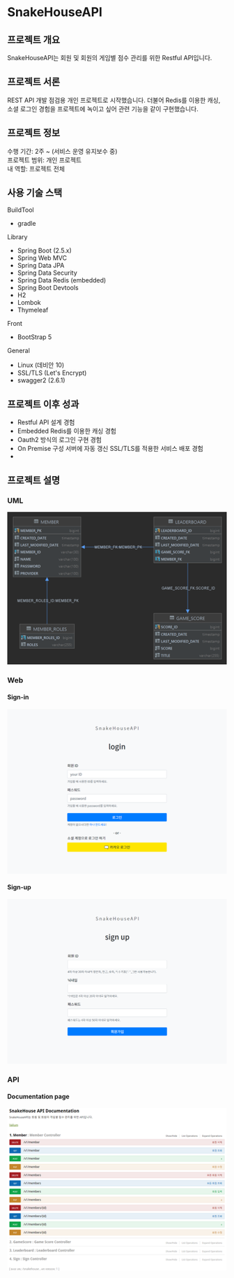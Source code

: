 # SnakeHouseAPI

## 프로젝트 개요
SnakeHouseAPI는 회원 및 회원의 게임별 점수 관리를 위한 Restful API입니다.

## 프로젝트 서론
REST API 개발 점검용 개인 프로젝트로 시작했습니다. 
더불어 Redis를 이용한 캐싱, 소셜 로그인 경험을 프로젝트에 녹이고 싶어
관련 기능을 같이 구현했습니다.

## 프로젝트 정보
수행 기간: 2주 ~ (서비스 운영 유지보수 중)   
프로젝트 범위: 개인 프로젝트    
내 역할: 프로젝트 전체

## 사용 기술 스택
BuildTool
* gradle

Library
* Spring Boot (2.5.x)
* Spring Web MVC
* Spring Data JPA
* Spring Data Security
* Spring Data Redis (embedded)
* Spring Boot Devtools
* H2
* Lombok
* Thymeleaf

Front
* BootStrap 5

General
* Linux (데비안 10)
* SSL/TLS (Let's Encrypt)
* swagger2 (2.6.1)

## 프로젝트 이후 성과
* Restful API 설계 경험
* Embedded Redis를 이용한 캐싱 경험
* Oauth2 방식의 로그인 구현 경험
* On Premise 구성 서버에 자동 갱신 SSL/TLS를 적용한 서비스 배포 경험
* 
## 프로젝트 설명
### UML
![img0.png](readme_data/img0.png)

### Web
#### Sign-in
![img.png](readme_data/img.png)

#### Sign-up
![img_1.png](readme_data/img_1.png)

### API
#### Documentation page
![img_2.png](readme_data/img_2.png)
